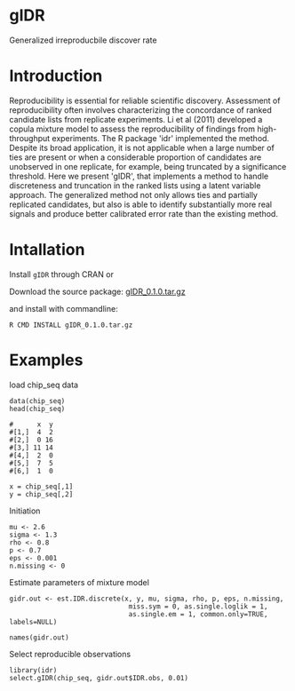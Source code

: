 # gIDR

Generalized irreproducbile discover rate

# Introduction

Reproducibility is essential for reliable scientific discovery. Assessment of reproducibility often involves characterizing the concordance of ranked candidate lists from replicate experiments. Li et al (2011) developed a copula mixture model to assess the reproducibility of findings from high-throughput experiments. The R package 'idr' implemented the method. Despite its broad application, it is not applicable when a large number of ties are present or when a considerable proportion of candidates are unobserved in one replicate, for example, being truncated by a significance threshold. Here we present 'gIDR', that implements a method to handle discreteness and truncation in the ranked lists using a latent variable approach. The generalized method not only allows ties and partially replicated candidates, but also is able to identify substantially more real signals and produce better calibrated error rate than the existing method.

# Intallation
Install `gIDR` through CRAN or <br />

Download the source package: [gIDR_0.1.0.tar.gz](https://github.com/MonkeyLB/gIDR/blob/master/gIDR_0.1.0.tar.gz) <br />

and install with commandline: <br />

`R CMD INSTALL gIDR_0.1.0.tar.gz`
 
# Examples

load chip_seq data
```
data(chip_seq)
head(chip_seq)

#      x  y
#[1,]  4  2
#[2,]  0 16
#[3,] 11 14
#[4,]  2  0
#[5,]  7  5
#[6,]  1  0

x = chip_seq[,1]
y = chip_seq[,2]
```
Initiation
```
mu <- 2.6
sigma <- 1.3
rho <- 0.8
p <- 0.7
eps <- 0.001
n.missing <- 0
```
Estimate parameters of mixture model
```
gidr.out <- est.IDR.discrete(x, y, mu, sigma, rho, p, eps, n.missing,
                              miss.sym = 0, as.single.loglik = 1,
                              as.single.em = 1, common.only=TRUE, labels=NULL)

names(gidr.out)
```
Select reproducible observations
```
library(idr)
select.gIDR(chip_seq, gidr.out$IDR.obs, 0.01)
```
